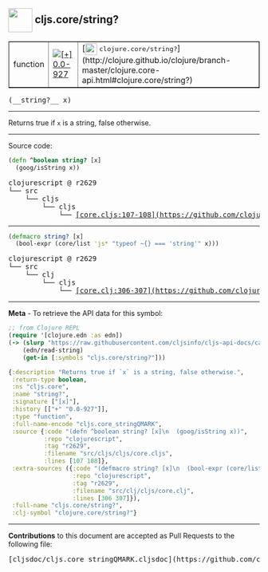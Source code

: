 ## <img width="48px" valign="middle" src="http://i.imgur.com/Hi20huC.png"> cljs.core/string?

 <table border="1">
<tr>

<td>function</td>
<td><a href="https://github.com/cljsinfo/cljs-api-docs/tree/0.0-927"><img valign="middle" alt="[+] 0.0-927" src="https://img.shields.io/badge/+-0.0--927-lightgrey.svg"></a> </td>
<td>
[<img height="24px" valign="middle" src="http://i.imgur.com/1GjPKvB.png"> <samp>clojure.core/string?</samp>](http://clojure.github.io/clojure/branch-master/clojure.core-api.html#clojure.core/string?)
</td>
</tr>
</table>

 <samp>
(__string?__ x)<br>
</samp>

---

Returns true if `x` is a string, false otherwise.

---




Source code:

```clj
(defn ^boolean string? [x]
  (goog/isString x))
```

 <pre>
clojurescript @ r2629
└── src
    └── cljs
        └── cljs
            └── <ins>[core.cljs:107-108](https://github.com/clojure/clojurescript/blob/r2629/src/cljs/cljs/core.cljs#L107-L108)</ins>
</pre>


---

```clj
(defmacro string? [x]
  (bool-expr (core/list 'js* "typeof ~{} === 'string'" x)))
```

 <pre>
clojurescript @ r2629
└── src
    └── clj
        └── cljs
            └── <ins>[core.clj:306-307](https://github.com/clojure/clojurescript/blob/r2629/src/clj/cljs/core.clj#L306-L307)</ins>
</pre>

---

__Meta__ - To retrieve the API data for this symbol:

```clj
;; from Clojure REPL
(require '[clojure.edn :as edn])
(-> (slurp "https://raw.githubusercontent.com/cljsinfo/cljs-api-docs/catalog/cljs-api.edn")
    (edn/read-string)
    (get-in [:symbols "cljs.core/string?"]))
```

```clj
{:description "Returns true if `x` is a string, false otherwise.",
 :return-type boolean,
 :ns "cljs.core",
 :name "string?",
 :signature ["[x]"],
 :history [["+" "0.0-927"]],
 :type "function",
 :full-name-encode "cljs.core_stringQMARK",
 :source {:code "(defn ^boolean string? [x]\n  (goog/isString x))",
          :repo "clojurescript",
          :tag "r2629",
          :filename "src/cljs/cljs/core.cljs",
          :lines [107 108]},
 :extra-sources ({:code "(defmacro string? [x]\n  (bool-expr (core/list 'js* \"typeof ~{} === 'string'\" x)))",
                  :repo "clojurescript",
                  :tag "r2629",
                  :filename "src/clj/cljs/core.clj",
                  :lines [306 307]}),
 :full-name "cljs.core/string?",
 :clj-symbol "clojure.core/string?"}

```

---

__Contributions__ to this document are accepted as Pull Requests to the following file:

 <pre>
[cljsdoc/cljs.core_stringQMARK.cljsdoc](https://github.com/cljsinfo/cljs-api-docs/blob/master/cljsdoc/cljs.core_stringQMARK.cljsdoc)
</pre>

